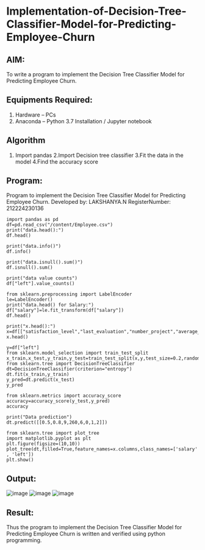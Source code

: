 # Implementation-of-Decision-Tree-Classifier-Model-for-Predicting-Employee-Churn

## AIM:
To write a program to implement the Decision Tree Classifier Model for Predicting Employee Churn.

## Equipments Required:
1. Hardware – PCs
2. Anaconda – Python 3.7 Installation / Jupyter notebook

## Algorithm
1. Import pandas
2.Import Decision tree classifier
3.Fit the data in the model
4.Find the accuracy score


## Program:

Program to implement the Decision Tree Classifier Model for Predicting Employee Churn.
Developed by: LAKSHANYA.N
RegisterNumber: 212224230136
```
import pandas as pd
df=pd.read_csv("/content/Employee.csv")
print("data.head():")
df.head()
```
```
print("data.info()")
df.info()
```
```
print("data.isnull().sum()")
df.isnull().sum()
```
```
print("data value counts")
df["left"].value_counts()
```
```
from sklearn.preprocessing import LabelEncoder
le=LabelEncoder()
print("data.head() for Salary:")
df["salary"]=le.fit_transform(df["salary"])
df.head()
```
```
print("x.head():")
x=df[["satisfaction_level","last_evaluation","number_project","average_montly_hours","time_spend_company","Work_accident","promotion_last_5years","salary"]]
x.head()
```
```
y=df["left"]
from sklearn.model_selection import train_test_split
x_train,x_test,y_train,y_test=train_test_split(x,y,test_size=0.2,random_state=100)
from sklearn.tree import DecisionTreeClassifier
dt=DecisionTreeClassifier(criterion="entropy")
dt.fit(x_train,y_train)
y_pred=dt.predict(x_test)
y_pred
```
```
from sklearn.metrics import accuracy_score
accuracy=accuracy_score(y_test,y_pred)
accuracy
```
```
print("Data prediction")
dt.predict([[0.5,0.8,9,260,6,0,1,2]])
```
```
from sklearn.tree import plot_tree
import matplotlib.pyplot as plt
plt.figure(figsize=(10,10))
plot_tree(dt,filled=True,feature_names=x.columns,class_names=['salary' , 'left'])
plt.show()
```


## Output:

![image](https://github.com/user-attachments/assets/54aeebb8-b527-4790-8073-ca72097221a5)
![image](https://github.com/user-attachments/assets/0a9ed72a-44ad-48ea-aebf-61e3854607c9)
![image](https://github.com/user-attachments/assets/2437d178-1519-4986-acdf-b32e59028142)


## Result:
Thus the program to implement the  Decision Tree Classifier Model for Predicting Employee Churn is written and verified using python programming.
